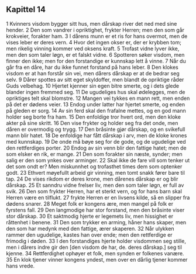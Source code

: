 ## Kapittel 14

1 Kvinners visdom bygger sitt hus, men dårskap river det ned med sine hender. 
2 Den som vandrer i opriktighet, frykter Herren; men den som går krokveier, forakter ham. 
3 I dårens munn er et ris for hans overmot, men de vises leber er deres vern. 
4 Hvor det ingen okser er, der er krybben tom; men rikelig vinning kommer ved oksens kraft. 
5 Trofast vidne lyver ikke, men den som taler løgn, er et falskt vidne. 
6 Spotteren søker visdom, men finner den ikke; men for den forstandige er kunnskap lett å vinne. 
7 Når du går fra en dåre, har du ikke funnet forstand på hans leber. 
8 Den klokes visdom er at han forstår sin vei, men dårers dårskap er at de bedrar seg selv. 
9 Dårer spottes av sitt eget skyldoffer, men blandt de opriktige råder Guds velbehag. 
10 Hjertet kjenner sin egen bitre smerte, og i dets glede blander ingen fremmed seg. 
11 De ugudeliges hus skal ødelegges, men de opriktiges telt skal blomstre. 
12 Mangen vei tykkes en mann rett, men enden på det er dødens veier. 
13 Endog under latter har hjertet smerte, og enden på gleden er sorg. 
14 Av sin ferd skal den frafalne mettes, og en god mann holder seg borte fra ham. 
15 Den enfoldige tror hvert ord, men den kloke akter på sine skritt. 
16 Den vise frykter og holder seg fra det onde, men dåren er overmodig og trygg. 
17 Den bråsinte gjør dårskap, og en svikefull mann blir hatet. 
18 De enfoldige har fått dårskap i arv, men de kloke krones med kunnskap. 
19 De onde må bøye seg for de gode, og de ugudelige ved den rettferdiges porter. 
20 Endog av sin venn blir den fattige hatet; men de som elsker en rik, er mange. 
21 Den som forakter sin næste, synder; men salig er den som ynkes over arminger. 
22 Skal ikke de fare vill som tenker ut det som ondt er? Men miskunnhet og trofasthet times dem som optenker godt. 
23 Ethvert møyefullt arbeid gir vinning, men tomt snakk fører bare til tap. 
24 De vises rikdom er deres krone, men dårenes dårskap er og blir dårskap. 
25 Et sanndru vidne frelser liv, men den som taler løgn, er full av svik. 
26 Den som frykter Herren, har et sterkt vern, og for hans barn skal Herren være en tilflukt. 
27 frykte Herren er en livsens kilde, så en slipper fra dødens snarer. 
28 Meget folk er kongens ære, men mangel på folk er fyrstens fall. 
29 Den langmodige har stor forstand, men den bråsinte viser stor dårskap. 
30 Et saktmodig hjerte er legemets liv, men hissighet er råttenhet i benene. 
31 Den som trykker en arming, håner hans skaper, men den som har medynk med den fattige, ærer skaperen. 
32 Når ulykken rammer den ugudelige, kastes han over ende; men den rettferdige er frimodig i døden. 
33 I den forstandiges hjerte holder visdommen seg stille, men i dårers indre gir den [den visdom de har, de. deres dårskap.] seg til kjenne. 
34 Rettferdighet ophøyer et folk, men synden er folkenes vanære. 
35 En klok tjener vinner kongens yndest, men over en dårlig tjener kommer hans vrede.